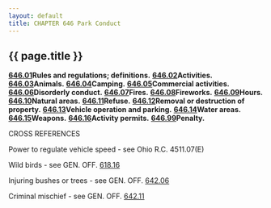 ```yaml
---
layout: default 
title: CHAPTER 646 Park Conduct 
---
```


{{ page.title }}
----------------

[**646.01**](340b84fe.html)**Rules and regulations; definitions.**
[**646.02**](34137171.html)**Activities.**
[**646.03**](342d5a53.html)**Animals.**
[**646.04**](3437319b.html)**Camping.**
[**646.05**](343b92b3.html)**Commercial activities.**
[**646.06**](343f0090.html)**Disorderly conduct.**
[**646.07**](344a348a.html)**Fires.**
[**646.08**](344e8136.html)**Fireworks.**
[**646.09**](34521f91.html)**Hours.**
[**646.10**](345bf321.html)**Natural areas.**
[**646.11**](3461851f.html)**Refuse.**
[**646.12**](34694c5a.html)**Removal or destruction of property.**
[**646.13**](3473a237.html)**Vehicle operation and parking.**
[**646.14**](3487b737.html)**Water areas.**
[**646.15**](348ba3a2.html)**Weapons.**
[**646.16**](348fbbca.html)**Activity permits.**
[**646.99**](3493bfae.html)**Penalty.**

CROSS REFERENCES

Power to regulate vehicle speed - see Ohio R.C. 4511.07(E)

Wild birds - see GEN. OFF. [618.16](2c6424e2.html)

Injuring bushes or trees - see GEN. OFF. [642.06](32aaf2fe.html)

Criminal mischief - see GEN. OFF. [642.11](32d47578.html)
